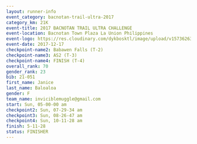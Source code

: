 ```yaml
---
layout: runner-info 
event_category: bacnotan-trail-ultra-2017 
category_km: 21K 
event-title: 2017 BACNOTAN TRAIL ULTRA CHALLENGE 
event-location: Bacnotan Town Plaza La Union Philippines 
event-logo: https://res.cloudinary.com/dykbosktl/image/upload/v1573626331/Logo/lOGO_sclsdl.png 
event-date: 2017-12-17 
checkpoint-name2: Babawen Falls (T-2) 
checkpoint-name3: AS2 (T-3) 
checkpoint-name4: FINISH (T-4) 
overall_rank: 70
gender_rank: 23
bib: 21-051
first_name: Janice
last_name: Baloaloa
gender: F
team_name: inviciblemuggle@gmail.com
start: Sun, 05-00-00 am
checkpoint2: Sun, 07-29-34 am
checkpoint3: Sun, 08-26-47 am
checkpoint4: Sun, 10-11-28 am
finish: 5-11-28
status: FINISHER
---
```

